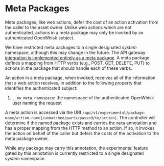 # Meta Packages

Meta packages, like web actions, defer the cost of an action activation from the caller to the asset owner. Unlike web actions which are not authenticated, actions in a meta package may only be invoked by an authenticated OpenWhisk subject.

We have restricted meta packages to a single designated _system_ namespace, although this may change in the future. The API gateway [integration is implemented entirely as a meta package](../ansible/roles/routemgmt/files/installRouteMgmt.sh). A meta package defines a mapping from HTTP verbs (e.g., POST, GET, DELETE, PUT) to actions in the package that should handle each of these verbs.

An action in a meta package, when invoked, receives all of the information that a web action receives, in addition to the following property that identifies the authenticated subject:
1. `__ow_meta_namespace`: the namespace of the authenticated OpenWhisk user naming the request

A meta action is accessed via the URI `/api/v1/experimental/package-name/action-name[/unmatched/parts/passed/to/action]`. The controller will determine if the named package exists and carries the `meta` annotation and has a proper mapping from the HTTP method to an action. If so, it invokes the action on behalf of the caller but defers the costs of the activation to the meta package owner.

While any package may carry this annotation, the experimental feature gated by this annotation is currently restricted to a single designated _system_ namespace.
